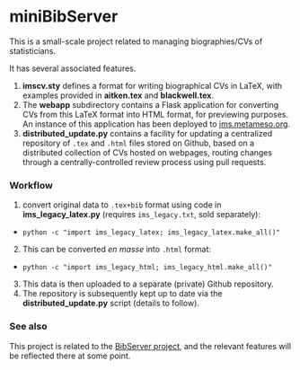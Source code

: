 miniBibServer
=============

This is a small-scale project related to managing biographies/CVs of statisticians.

It has several associated features.

1. **imscv.sty** defines a format for writing biographical CVs in LaTeX, with examples provided in **aitken.tex** and **blackwell.tex**.
1. The **webapp** subdirectory contains a Flask application for converting CVs from this LaTeX format into HTML format, for previewing purposes.  An instance of this application has been deployed to [ims.metameso.org](http://ims.metameso.org).
1. **distributed_update.py** contains a facility for updating a centralized repository of `.tex` and `.html` files stored on Github, based on a distributed collection of CVs hosted on webpages, routing changes through a centrally-controlled review process using pull requests.

### Workflow

1. convert original data to `.tex+bib` format using code in **ims_legacy_latex.py** (requires `ims_legacy.txt`, sold separately):
  - `python -c "import ims_legacy_latex; ims_legacy_latex.make_all()"`
2. This can be converted _en masse_ into `.html` format:
  - `python -c "import ims_legacy_html; ims_legacy_html.make_all()"`
3. This data is then uploaded to a separate (private) Github repository.
4. The repository is subsequently kept up to date via the **distributed_update.py** script (details to follow).

### See also

This project is related to the [BibServer project](https://github.com/holtzermann17/bibserver), and the relevant
features will be reflected there at some point.
